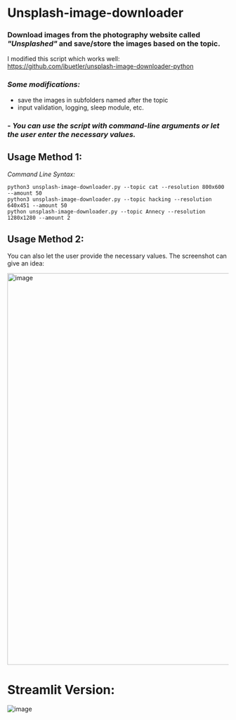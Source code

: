 # Unsplash-image-downloader

### Download images from the photography website called _"Unsplashed"_ and save/store the images based on the topic. </br> 
I modified this script which works well:  </br> https://github.com/ibuetler/unsplash-image-downloader-python
### *Some modifications:*  
- save the images in subfolders named after the topic
- input validation, logging, sleep module, etc.
### - _You can use the script with command-line arguments or let the user enter the necessary values._

## Usage Method 1:
*Command Line Syntax:*
```
python3 unsplash-image-downloader.py --topic cat --resolution 800x600 --amount 50
python3 unsplash-image-downloader.py --topic hacking --resolution 640x451 --amount 50
python unsplash-image-downloader.py --topic Annecy --resolution 1280x1280 --amount 2
```

## Usage Method 2:

You can also let the user provide the necessary values. The screenshot can give an idea:

<img width="892" alt="image" src="https://github.com/emreYbs/unsplash-image-downloader-python/assets/59505246/e4461b36-19f0-4ed4-83b2-b13a3761e881">

# Streamlit Version:
![image](https://github.com/emreYbs/Web-Scraper-Projects/assets/59505246/e4f890c3-9d1d-425c-9e32-3e9df781444b)
